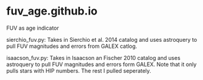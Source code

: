 # fuv_age.github.io

FUV as age indicator

sierchio_fuv.py:
Takes in Sierchio et al. 2014 catalog and uses astroquery to pull FUV magnitudes and errors from GALEX catlog. 

isaacson_fuv.py:
Takes in Isaacson an Fischer 2010 catalog and uses astroquery to pull FUV magnitudes and errors form GALEX. Note that it only pulls stars with HIP numbers. The rest I pulled seperately. 
